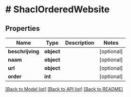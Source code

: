 # # ShaclOrderedWebsite

## Properties

Name | Type | Description | Notes
------------ | ------------- | ------------- | -------------
**beschrijving** | **object** |  | [optional]
**naam** | **object** |  | [optional]
**url** | **object** |  | [optional]
**order** | **int** |  | [optional]

[[Back to Model list]](../../README.md#models) [[Back to API list]](../../README.md#endpoints) [[Back to README]](../../README.md)
